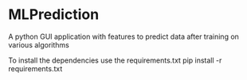 # MLPrediction
A python GUI application with features to predict data after training on various algorithms

To install the dependencies use the requirements.txt
pip install -r requirements.txt
